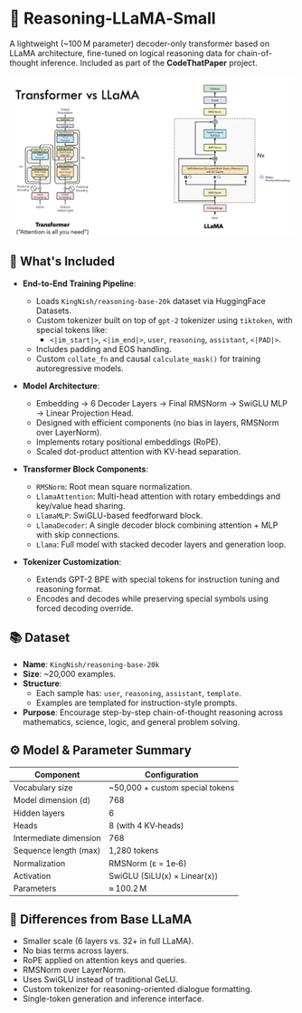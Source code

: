 # 🧠 Reasoning‑LLaMA‑Small

A lightweight (~100 M parameter) decoder-only transformer based on LLaMA architecture, fine-tuned on logical reasoning data for chain-of-thought inference. Included as part of the **CodeThatPaper** project.

![transformer-vs-llama](./assets/llama.jpg)

## 🎯 What's Included

- **End-to-End Training Pipeline**:
  - Loads `KingNish/reasoning-base-20k` dataset via HuggingFace Datasets.
  - Custom tokenizer built on top of `gpt-2` tokenizer using `tiktoken`, with special tokens like:
    - `<|im_start|>`, `<|im_end|>`, `user`, `reasoning`, `assistant`, `<|PAD|>`.
  - Includes padding and EOS handling.
  - Custom `collate_fn` and causal `calculate_mask()` for training autoregressive models.

- **Model Architecture**:
  - Embedding → 6 Decoder Layers → Final RMSNorm → SwiGLU MLP → Linear Projection Head.
  - Designed with efficient components (no bias in layers, RMSNorm over LayerNorm).
  - Implements rotary positional embeddings (RoPE).
  - Scaled dot-product attention with KV-head separation.

- **Transformer Block Components**:
  - `RMSNorm`: Root mean square normalization.
  - `LlamaAttention`: Multi-head attention with rotary embeddings and key/value head sharing.
  - `LlamaMLP`: SwiGLU-based feedforward block.
  - `LlamaDecoder`: A single decoder block combining attention + MLP with skip connections.
  - `Llama`: Full model with stacked decoder layers and generation loop.

- **Tokenizer Customization**:
  - Extends GPT-2 BPE with special tokens for instruction tuning and reasoning format.
  - Encodes and decodes while preserving special symbols using forced decoding override.


## 📚 Dataset

- **Name**: `KingNish/reasoning-base-20k`
- **Size**: ~20,000 examples.
- **Structure**:
  - Each sample has: `user`, `reasoning`, `assistant`, `template`.
  - Examples are templated for instruction-style prompts.
- **Purpose**: Encourage step-by-step chain-of-thought reasoning across mathematics, science, logic, and general problem solving.


## ⚙️ Model & Parameter Summary

| Component               | Configuration                                 |
|------------------------|-----------------------------------------------|
| Vocabulary size        | ~50,000 + custom special tokens               |
| Model dimension (d)    | 768                                           |
| Hidden layers          | 6                                             |
| Heads                  | 8 (with 4 KV‑heads)                           |
| Intermediate dimension | 768                                           |
| Sequence length (max)  | 1,280 tokens                                  |
| Normalization          | RMSNorm (ε = 1e‑6)                            |
| Activation             | SwiGLU (SiLU(x) × Linear(x))                  |
| Parameters             | ≈ 100.2 M                                     |


## 📝 Differences from Base LLaMA

- Smaller scale (6 layers vs. 32+ in full LLaMA).
- No bias terms across layers.
- RoPE applied on attention keys and queries.
- RMSNorm over LayerNorm.
- Uses SwiGLU instead of traditional GeLU.
- Custom tokenizer for reasoning-oriented dialogue formatting.
- Single-token generation and inference interface.

